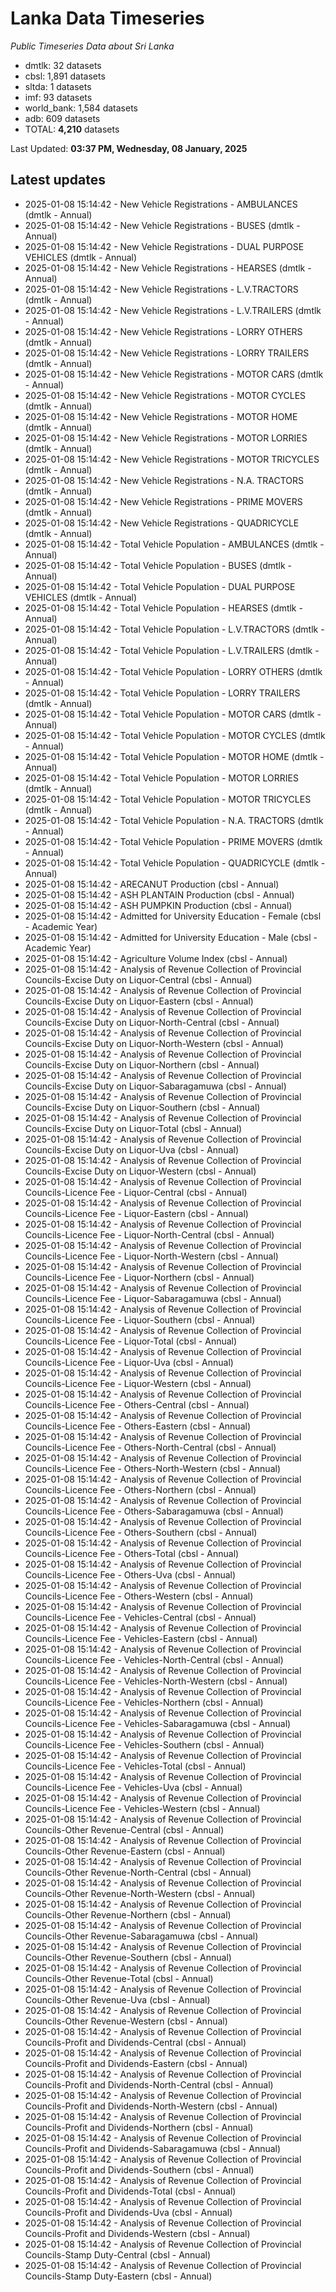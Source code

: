 # Lanka Data Timeseries
*Public Timeseries Data about Sri Lanka*

* dmtlk: 32 datasets
* cbsl: 1,891 datasets
* sltda: 1 datasets
* imf: 93 datasets
* world_bank: 1,584 datasets
* adb: 609 datasets
* TOTAL: **4,210** datasets

Last Updated: **03:37 PM, Wednesday, 08 January, 2025**

## Latest updates

* 2025-01-08 15:14:42 - New Vehicle Registrations - AMBULANCES (dmtlk - Annual)
* 2025-01-08 15:14:42 - New Vehicle Registrations - BUSES (dmtlk - Annual)
* 2025-01-08 15:14:42 - New Vehicle Registrations - DUAL PURPOSE VEHICLES (dmtlk - Annual)
* 2025-01-08 15:14:42 - New Vehicle Registrations - HEARSES (dmtlk - Annual)
* 2025-01-08 15:14:42 - New Vehicle Registrations - L.V.TRACTORS (dmtlk - Annual)
* 2025-01-08 15:14:42 - New Vehicle Registrations - L.V.TRAILERS (dmtlk - Annual)
* 2025-01-08 15:14:42 - New Vehicle Registrations - LORRY OTHERS (dmtlk - Annual)
* 2025-01-08 15:14:42 - New Vehicle Registrations - LORRY TRAILERS (dmtlk - Annual)
* 2025-01-08 15:14:42 - New Vehicle Registrations - MOTOR CARS (dmtlk - Annual)
* 2025-01-08 15:14:42 - New Vehicle Registrations - MOTOR CYCLES (dmtlk - Annual)
* 2025-01-08 15:14:42 - New Vehicle Registrations - MOTOR HOME (dmtlk - Annual)
* 2025-01-08 15:14:42 - New Vehicle Registrations - MOTOR LORRIES (dmtlk - Annual)
* 2025-01-08 15:14:42 - New Vehicle Registrations - MOTOR TRICYCLES (dmtlk - Annual)
* 2025-01-08 15:14:42 - New Vehicle Registrations - N.A. TRACTORS (dmtlk - Annual)
* 2025-01-08 15:14:42 - New Vehicle Registrations - PRIME MOVERS (dmtlk - Annual)
* 2025-01-08 15:14:42 - New Vehicle Registrations - QUADRICYCLE (dmtlk - Annual)
* 2025-01-08 15:14:42 - Total Vehicle Population - AMBULANCES (dmtlk - Annual)
* 2025-01-08 15:14:42 - Total Vehicle Population - BUSES (dmtlk - Annual)
* 2025-01-08 15:14:42 - Total Vehicle Population - DUAL PURPOSE VEHICLES (dmtlk - Annual)
* 2025-01-08 15:14:42 - Total Vehicle Population - HEARSES (dmtlk - Annual)
* 2025-01-08 15:14:42 - Total Vehicle Population - L.V.TRACTORS (dmtlk - Annual)
* 2025-01-08 15:14:42 - Total Vehicle Population - L.V.TRAILERS (dmtlk - Annual)
* 2025-01-08 15:14:42 - Total Vehicle Population - LORRY OTHERS (dmtlk - Annual)
* 2025-01-08 15:14:42 - Total Vehicle Population - LORRY TRAILERS (dmtlk - Annual)
* 2025-01-08 15:14:42 - Total Vehicle Population - MOTOR CARS (dmtlk - Annual)
* 2025-01-08 15:14:42 - Total Vehicle Population - MOTOR CYCLES (dmtlk - Annual)
* 2025-01-08 15:14:42 - Total Vehicle Population - MOTOR HOME (dmtlk - Annual)
* 2025-01-08 15:14:42 - Total Vehicle Population - MOTOR LORRIES (dmtlk - Annual)
* 2025-01-08 15:14:42 - Total Vehicle Population - MOTOR TRICYCLES (dmtlk - Annual)
* 2025-01-08 15:14:42 - Total Vehicle Population - N.A. TRACTORS (dmtlk - Annual)
* 2025-01-08 15:14:42 - Total Vehicle Population - PRIME MOVERS (dmtlk - Annual)
* 2025-01-08 15:14:42 - Total Vehicle Population - QUADRICYCLE (dmtlk - Annual)
* 2025-01-08 15:14:42 - ARECANUT Production (cbsl - Annual)
* 2025-01-08 15:14:42 - ASH PLANTAIN Production (cbsl - Annual)
* 2025-01-08 15:14:42 - ASH PUMPKIN Production (cbsl - Annual)
* 2025-01-08 15:14:42 - Admitted for University Education - Female (cbsl - Academic Year)
* 2025-01-08 15:14:42 - Admitted for University Education - Male (cbsl - Academic Year)
* 2025-01-08 15:14:42 - Agriculture Volume Index (cbsl - Annual)
* 2025-01-08 15:14:42 - Analysis of Revenue Collection of Provincial Councils-Excise Duty on Liquor-Central (cbsl - Annual)
* 2025-01-08 15:14:42 - Analysis of Revenue Collection of Provincial Councils-Excise Duty on Liquor-Eastern (cbsl - Annual)
* 2025-01-08 15:14:42 - Analysis of Revenue Collection of Provincial Councils-Excise Duty on Liquor-North-Central (cbsl - Annual)
* 2025-01-08 15:14:42 - Analysis of Revenue Collection of Provincial Councils-Excise Duty on Liquor-North-Western (cbsl - Annual)
* 2025-01-08 15:14:42 - Analysis of Revenue Collection of Provincial Councils-Excise Duty on Liquor-Northern (cbsl - Annual)
* 2025-01-08 15:14:42 - Analysis of Revenue Collection of Provincial Councils-Excise Duty on Liquor-Sabaragamuwa (cbsl - Annual)
* 2025-01-08 15:14:42 - Analysis of Revenue Collection of Provincial Councils-Excise Duty on Liquor-Southern (cbsl - Annual)
* 2025-01-08 15:14:42 - Analysis of Revenue Collection of Provincial Councils-Excise Duty on Liquor-Total (cbsl - Annual)
* 2025-01-08 15:14:42 - Analysis of Revenue Collection of Provincial Councils-Excise Duty on Liquor-Uva (cbsl - Annual)
* 2025-01-08 15:14:42 - Analysis of Revenue Collection of Provincial Councils-Excise Duty on Liquor-Western (cbsl - Annual)
* 2025-01-08 15:14:42 - Analysis of Revenue Collection of Provincial Councils-Licence Fee - Liquor-Central (cbsl - Annual)
* 2025-01-08 15:14:42 - Analysis of Revenue Collection of Provincial Councils-Licence Fee - Liquor-Eastern (cbsl - Annual)
* 2025-01-08 15:14:42 - Analysis of Revenue Collection of Provincial Councils-Licence Fee - Liquor-North-Central (cbsl - Annual)
* 2025-01-08 15:14:42 - Analysis of Revenue Collection of Provincial Councils-Licence Fee - Liquor-North-Western (cbsl - Annual)
* 2025-01-08 15:14:42 - Analysis of Revenue Collection of Provincial Councils-Licence Fee - Liquor-Northern (cbsl - Annual)
* 2025-01-08 15:14:42 - Analysis of Revenue Collection of Provincial Councils-Licence Fee - Liquor-Sabaragamuwa (cbsl - Annual)
* 2025-01-08 15:14:42 - Analysis of Revenue Collection of Provincial Councils-Licence Fee - Liquor-Southern (cbsl - Annual)
* 2025-01-08 15:14:42 - Analysis of Revenue Collection of Provincial Councils-Licence Fee - Liquor-Total (cbsl - Annual)
* 2025-01-08 15:14:42 - Analysis of Revenue Collection of Provincial Councils-Licence Fee - Liquor-Uva (cbsl - Annual)
* 2025-01-08 15:14:42 - Analysis of Revenue Collection of Provincial Councils-Licence Fee - Liquor-Western (cbsl - Annual)
* 2025-01-08 15:14:42 - Analysis of Revenue Collection of Provincial Councils-Licence Fee - Others-Central (cbsl - Annual)
* 2025-01-08 15:14:42 - Analysis of Revenue Collection of Provincial Councils-Licence Fee - Others-Eastern (cbsl - Annual)
* 2025-01-08 15:14:42 - Analysis of Revenue Collection of Provincial Councils-Licence Fee - Others-North-Central (cbsl - Annual)
* 2025-01-08 15:14:42 - Analysis of Revenue Collection of Provincial Councils-Licence Fee - Others-North-Western (cbsl - Annual)
* 2025-01-08 15:14:42 - Analysis of Revenue Collection of Provincial Councils-Licence Fee - Others-Northern (cbsl - Annual)
* 2025-01-08 15:14:42 - Analysis of Revenue Collection of Provincial Councils-Licence Fee - Others-Sabaragamuwa (cbsl - Annual)
* 2025-01-08 15:14:42 - Analysis of Revenue Collection of Provincial Councils-Licence Fee - Others-Southern (cbsl - Annual)
* 2025-01-08 15:14:42 - Analysis of Revenue Collection of Provincial Councils-Licence Fee - Others-Total (cbsl - Annual)
* 2025-01-08 15:14:42 - Analysis of Revenue Collection of Provincial Councils-Licence Fee - Others-Uva (cbsl - Annual)
* 2025-01-08 15:14:42 - Analysis of Revenue Collection of Provincial Councils-Licence Fee - Others-Western (cbsl - Annual)
* 2025-01-08 15:14:42 - Analysis of Revenue Collection of Provincial Councils-Licence Fee - Vehicles-Central (cbsl - Annual)
* 2025-01-08 15:14:42 - Analysis of Revenue Collection of Provincial Councils-Licence Fee - Vehicles-Eastern (cbsl - Annual)
* 2025-01-08 15:14:42 - Analysis of Revenue Collection of Provincial Councils-Licence Fee - Vehicles-North-Central (cbsl - Annual)
* 2025-01-08 15:14:42 - Analysis of Revenue Collection of Provincial Councils-Licence Fee - Vehicles-North-Western (cbsl - Annual)
* 2025-01-08 15:14:42 - Analysis of Revenue Collection of Provincial Councils-Licence Fee - Vehicles-Northern (cbsl - Annual)
* 2025-01-08 15:14:42 - Analysis of Revenue Collection of Provincial Councils-Licence Fee - Vehicles-Sabaragamuwa (cbsl - Annual)
* 2025-01-08 15:14:42 - Analysis of Revenue Collection of Provincial Councils-Licence Fee - Vehicles-Southern (cbsl - Annual)
* 2025-01-08 15:14:42 - Analysis of Revenue Collection of Provincial Councils-Licence Fee - Vehicles-Total (cbsl - Annual)
* 2025-01-08 15:14:42 - Analysis of Revenue Collection of Provincial Councils-Licence Fee - Vehicles-Uva (cbsl - Annual)
* 2025-01-08 15:14:42 - Analysis of Revenue Collection of Provincial Councils-Licence Fee - Vehicles-Western (cbsl - Annual)
* 2025-01-08 15:14:42 - Analysis of Revenue Collection of Provincial Councils-Other Revenue-Central (cbsl - Annual)
* 2025-01-08 15:14:42 - Analysis of Revenue Collection of Provincial Councils-Other Revenue-Eastern (cbsl - Annual)
* 2025-01-08 15:14:42 - Analysis of Revenue Collection of Provincial Councils-Other Revenue-North-Central (cbsl - Annual)
* 2025-01-08 15:14:42 - Analysis of Revenue Collection of Provincial Councils-Other Revenue-North-Western (cbsl - Annual)
* 2025-01-08 15:14:42 - Analysis of Revenue Collection of Provincial Councils-Other Revenue-Northern (cbsl - Annual)
* 2025-01-08 15:14:42 - Analysis of Revenue Collection of Provincial Councils-Other Revenue-Sabaragamuwa (cbsl - Annual)
* 2025-01-08 15:14:42 - Analysis of Revenue Collection of Provincial Councils-Other Revenue-Southern (cbsl - Annual)
* 2025-01-08 15:14:42 - Analysis of Revenue Collection of Provincial Councils-Other Revenue-Total (cbsl - Annual)
* 2025-01-08 15:14:42 - Analysis of Revenue Collection of Provincial Councils-Other Revenue-Uva (cbsl - Annual)
* 2025-01-08 15:14:42 - Analysis of Revenue Collection of Provincial Councils-Other Revenue-Western (cbsl - Annual)
* 2025-01-08 15:14:42 - Analysis of Revenue Collection of Provincial Councils-Profit and Dividends-Central (cbsl - Annual)
* 2025-01-08 15:14:42 - Analysis of Revenue Collection of Provincial Councils-Profit and Dividends-Eastern (cbsl - Annual)
* 2025-01-08 15:14:42 - Analysis of Revenue Collection of Provincial Councils-Profit and Dividends-North-Central (cbsl - Annual)
* 2025-01-08 15:14:42 - Analysis of Revenue Collection of Provincial Councils-Profit and Dividends-North-Western (cbsl - Annual)
* 2025-01-08 15:14:42 - Analysis of Revenue Collection of Provincial Councils-Profit and Dividends-Northern (cbsl - Annual)
* 2025-01-08 15:14:42 - Analysis of Revenue Collection of Provincial Councils-Profit and Dividends-Sabaragamuwa (cbsl - Annual)
* 2025-01-08 15:14:42 - Analysis of Revenue Collection of Provincial Councils-Profit and Dividends-Southern (cbsl - Annual)
* 2025-01-08 15:14:42 - Analysis of Revenue Collection of Provincial Councils-Profit and Dividends-Total (cbsl - Annual)
* 2025-01-08 15:14:42 - Analysis of Revenue Collection of Provincial Councils-Profit and Dividends-Uva (cbsl - Annual)
* 2025-01-08 15:14:42 - Analysis of Revenue Collection of Provincial Councils-Profit and Dividends-Western (cbsl - Annual)
* 2025-01-08 15:14:42 - Analysis of Revenue Collection of Provincial Councils-Stamp Duty-Central (cbsl - Annual)
* 2025-01-08 15:14:42 - Analysis of Revenue Collection of Provincial Councils-Stamp Duty-Eastern (cbsl - Annual)